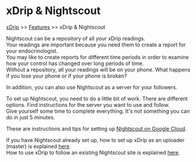 # xDrip & Nightscout  
[xDrip](../README.md) >> [Features](./Features_page.md) >> xDrip & Nightscout  
  
Nightscout can be a repository of all your xDrip readings.  
Your readings are important because you need them to create a report for your endocrinologist.  
You may like to create reports for different time periods in order to examine how your control has changed over long periods of time.  
Without a repository, all your readings will be on your phone.  What happens if you lose your phone or if your phone is broken?  
  
In addition, you can also use Nightscout as a server for your followers.  
  
To set up Nightscout, you need to do a little bit of work.  There are different options.  Find instructions for the server you want to use and follow.  
Give yourself some time to complete everything.  It's not something you can do in just 5 minutes.  

These are instructions and tips for setting up [Nightscout on Google Cloud](./Nightscout/GoogleCloud.md).  
  
If you have Nightscout already set up, how to set up xDrip as an uploader (master) is explained [here](./Nightscout-Settings.md).  
How to use xDrip to follow an existing Nightscout site is explained [here](./Follow/FollowNightscout.md).  
  

